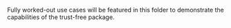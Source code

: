 Fully worked-out use cases will be featured in this folder to demonstrate the capabilities of the trust-free package.
